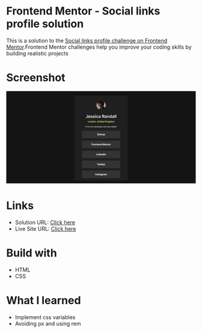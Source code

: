 # Frontend Mentor - Social links profile solution

This is a solution to the [Social links profile challenge on Frontend Mentor](https://www.frontendmentor.io/challenges/social-links-profile-UG32l9m6dQ).Frontend Mentor challenges help you improve your coding skills by building realistic projects

# Screenshot

![](./screenshot.jpg)

# Links

- Solution URL: [Click here](#)
- Live Site URL: [Click here](#)

# Build with

- HTML
- CSS

# What I learned

- Implement css variables
- Avoiding px and using rem
